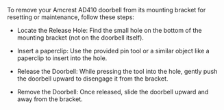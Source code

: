 To remove your Amcrest AD410 doorbell from its mounting bracket for resetting or maintenance, follow these steps:

- Locate the Release Hole: Find the small hole on the bottom of the mounting bracket (not on the doorbell itself).

- Insert a paperclip: Use the provided pin tool or a similar object like a paperclip to insert into the hole.

- Release the Doorbell: While pressing the tool into the hole, gently push the doorbell upward to disengage it from the bracket.

- Remove the Doorbell: Once released, slide the doorbell upward and away from the bracket.
